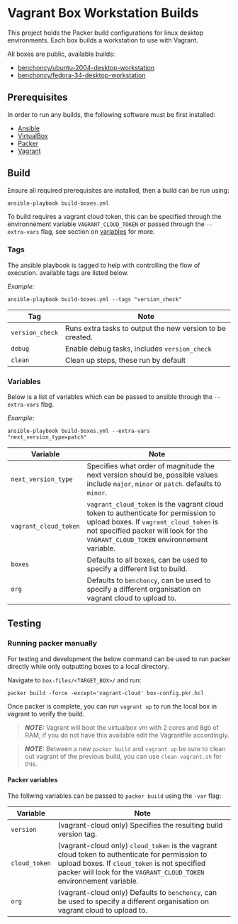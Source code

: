 # Vagrant Box Workstation Builds

This project holds the Packer build configurations for linux desktop environments. Each box builds a workstation to use with Vagrant.

All boxes are public, available builds:
- [benchoncy/ubuntu-2004-desktop-workstation](https://app.vagrantup.com/benchoncy/boxes/ubuntu-2004-desktop-workstation)
- [benchoncy/fedora-34-desktop-workstation](https://app.vagrantup.com/benchoncy/boxes/fedora-34-desktop-workstation)

## Prerequisites

In order to run any builds, the following software must be first installed:
- [Ansible](https://docs.ansible.com/ansible/latest/installation_guide/)
- [VirtualBox](https://www.virtualbox.org/)
- [Packer](https://www.packer.io/downloads)
- [Vagrant](https://www.vagrantup.com/downloads)

## Build

Ensure all required prerequisites are installed, then a build can be run using:

```shell
ansible-playbook build-boxes.yml
```

To build requires a vagrant cloud token, this can be specified through the environnement variable `VAGRANT_CLOUD_TOKEN` or passed through the `--extra-vars` flag, see section on [variables](#Variables) for more.

### Tags

The ansible playbook is tagged to help with controlling the flow of execution. available tags are listed below.

_Example:_
```shell
ansible-playbook build-boxes.yml --tags "version_check"
```

| Tag | Note |
| ----------- | ----------- |
| `version_check` | Runs extra tasks to output the new version to be created. |
| `debug` | Enable debug tasks, includes `version_check` |
| `clean` | Clean up steps, these run by default |

### Variables

Below is a list of variables which can be passed to ansible through the `--extra-vars` flag.

_Example:_
```shell
ansible-playbook build-boxes.yml --extra-vars "next_version_type=patch"
```

| Variable | Note |
| ----------- | ----------- |
| `next_version_type` | Specifies what order of magnitude the next version should be, possible values include `major`, `minor` or `patch`. defaults to `minor`. |
| `vagrant_cloud_token` | `vagrant_cloud_token` is the vagrant cloud token to authenticate for permission to upload boxes. If `vagrant_cloud_token` is not specified packer will look for the `VAGRANT_CLOUD_TOKEN` environnement variable. |
| `boxes` | Defaults to all boxes, can be used to specify a different list to build. |
| `org` | Defaults to `benchoncy`, can be used to specify a different organisation on vagrant cloud to upload to. |

## Testing

### Running packer manually

For testing and development the below command can be used to run packer directly while only outputting boxes to a local directory.

Navigate to `box-files/<TARGET_BOX>/` and run:

```shell
packer build -force -except='vagrant-cloud' box-config.pkr.hcl
```

Once packer is complete, you can run `vagrant up` to run the local box in vagrant to verify the build.

> **_NOTE:_**  Vagrant will boot the virtualbox vm with 2 cores and 8gb of RAM, if you do not have this available edit the Vagrantfile accordingly.

> **_NOTE:_**  Between a new `packer build` and `vagrant up` be sure to clean out vagrant of the previous build, you can use `clean-vagrant.sh` for this.

#### Packer variables

The follwing variables can be passed to `packer build` using the `-var` flag:

| Variable | Note |
| ----------- | ----------- |
| `version` | (vagrant-cloud only) Specifies the resulting build version tag. |
| `cloud_token` | (vagrant-cloud only) `cloud_token` is the vagrant cloud token to authenticate for permission to upload boxes. If `cloud_token` is not specified packer will look for the `VAGRANT_CLOUD_TOKEN` environnement variable. |
| `org` | (vagrant-cloud only) Defaults to `benchoncy`, can be used to specify a different organisation on vagrant cloud to upload to. |